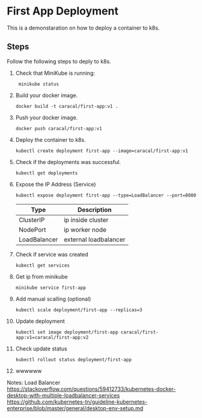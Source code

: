 # First App Deployment

This is a demonstaration on how to deploy a container to k8s.

## Steps

Follow the following steps to deply to k8s.

1. Check that MiniKube is running:

   ```code
    minikube status
   ```

2. Build your docker image.

    ```code
    docker build -t caracal/first-app:v1 .
    ```

3. Push your docker image.

    ```code
    docker push caracal/first-app:v1
    ```
  
4. Deploy the container to k8s.

    ```code
    kubectl create deployment first-app --image=caracal/first-app:v1
    ```

5. Check if the deployments was successful.

   ```code
   kubectl get deployments
   ```

6. Expose the IP Address (Service)
   
   ```code
   kubectl expose deployment first-app --type=LoadBalancer --port=8080 

   ```

   |Type|Description|
   |---|---|
   |ClusterIP|ip inside cluster|
   |NodePort|ip worker node|
   |LoadBalancer|external loadbalancer|

7. Check if service was created
   
   ```code
   kubectl get services
   ```
   
8. Get ip from minikube

    ```code
    minikube service first-app
    ```

9.  Add manual scalling (optional)
    
    ```code
    kubectl scale deployment/first-app --replicas=3 
    ```

10. Update deployment
    
    ```code
    kubectl set image deployment/first-app caracal/first-app:v1=caracal/first-app:v2
    ```

11. Check update status

    ```code
    kubectl rollout status deployment/first-app
    ```

12. wwwwww 



Notes:
Load Balancer
https://stackoverflow.com/questions/59412733/kubernetes-docker-desktop-with-multiple-loadbalancer-services
https://github.com/kubernetes-tn/guideline-kubernetes-enterprise/blob/master/general/desktop-env-setup.md